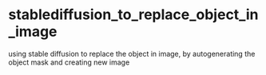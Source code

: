 # stablediffusion_to_replace_object_in_image
using stable diffusion to replace the object in image, by autogenerating the object mask and creating new image
